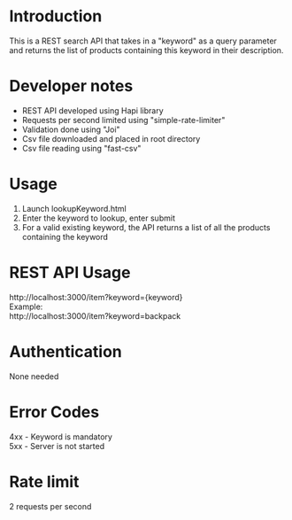 # Introduction
This is a REST search API that takes in a "keyword" as a query parameter and returns the 
list of products containing this keyword in their description.

# Developer notes
- REST API developed using Hapi library<br>
- Requests per second limited using "simple-rate-limiter"<br>
- Validation done using "Joi"<br>
- Csv file downloaded and placed in root directory<br>
- Csv file reading using "fast-csv"<br>

# Usage
1. Launch lookupKeyword.html<br>
2. Enter the keyword to lookup, enter submit<br>
3. For a valid existing keyword, the API returns a list of all the products containing the keyword<br>

# REST API Usage
http://localhost:3000/item?keyword={keyword} <br>
Example: <br>
http://localhost:3000/item?keyword=backpack <br>

# Authentication
None needed

# Error Codes
4xx - Keyword is mandatory<br>
5xx - Server is not started<br>

# Rate limit
2 requests per second